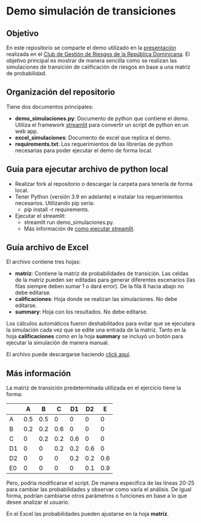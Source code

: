 # Demo simulación de transiciones

## Objetivo
En este repositorio se comparte el demo utilizado en la [presentación](https://www.youtube.com/watch?v=cSCZq9XgS_Y&t=1180s) realizada en el [Club de Gestión de Riesgos de la República Dominicana](https://gestionderiesgo.org/). El objetivo principal es mostrar de manera sencilla como se realizan las simulaciones de transición de calificación de riesgos en base a una matriz de probabilidad. 

## Organización del repositorio
Tiene dos documentos principales:
  - **demo_simulaciones.py**: Documento de python que contiene el demo. Utiliza el framework [streamlit](https://streamlit.io/) para convertir un script de python en un web app.
  - **excel_simulaciones**: Documento de excel que replica el demo.
  - **requirements.txt**: Los requerimientos de las librerías de python necesarias para poder ejecutar el demo de forma local.

## Guía para ejecutar archivo de python local

- Realizar fork al repositorio o descargar la carpeta para tenerla de forma local. 
- Tener Python (versión 3.9 en adelante) e instalar los requerimientos necesarios. Utilizando pip sería:
  - pip install -r requirements.
- Ejecutar el streamlit: 
  - streamlit run demo_simulaciones.py. 
  - Más información de [como ejecutar streamlit](https://docs.streamlit.io/knowledge-base/using-streamlit/how-do-i-run-my-streamlit-script).

## Guía archivo de Excel

El archivo contiene tres hojas:

- **matriz**: Contiene la matriz de probabilidades de transición. Las celdas de la matriz pueden ser editadas para generar diferentes escenarios (las filas siempre deben sumar 1 o dará error). De la fila 8 hacia abajo no debe editarse.
- **calificaciones**: Hoja donde se realizan las simulaciones. No debe editarse.
- **summary**: Hoja con los resultados. No debe editarse.

Los cálculos automáticos fueron deshabilitados para evitar que se ejecutara la simulación cada vez que se edite una entrada de la matriz. Tanto en la hoja **calificaciones** como en la hoja **summary** se incluyó un botón para ejecutar la simulación de manera manual.

El archivo puede descargarse haciendo [click aquí](https://github.com/estudiosdev/demo_transition_simulation/raw/main/excel_simulaciones.xlsm).


## Más información

La matriz de transición predeterminada utilizada en el ejercicio tiene la forma:

|    | A   | B   | C   | D1  | D2  | E   |
|----|-----|-----|-----|-----|-----|-----|
| A  | 0.5 | 0.5 | 0   | 0   | 0   | 0   |
| B  | 0.2 | 0.2 | 0.6 | 0   | 0   | 0   |
| C  | 0   | 0.2 | 0.2 | 0.6 | 0   | 0   |
| D1 | 0   | 0   | 0.2 | 0.2 | 0.6 | 0   |
| D2 | 0   | 0   | 0   | 0.2 | 0.2 | 0.6 |
| E0 | 0   | 0   | 0   | 0   | 0.1 | 0.9 |

Pero, podría modificarse el script. De manera específica de las líneas 20-25 para cambiar las probabilidades y observar como varía el análisis. De igual forma, podrían cambiarse otros parámetros o funciones en base a lo que desee analizar el usuario.

En el Excel las probabilidades pueden ajustarse en la hoja **matriz**.
